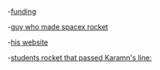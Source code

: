 -[funding](https://www.crowdcrux.com/crowdfunding-sites-for-college-and-education-costs/)

-[guy who made spacex rocket](https://www.google.com/url?sa=t&source=web&rct=j&opi=89978449&url=https://twitter.com/joebarnard%3Fref_src%3Dtwsrc%255Egoogle%257Ctwcamp%255Eserp%257Ctwgr%255Eauthor&ved=2ahUKEwiD_qfy08GDAxX1E1kFHQzJAD8Q6F56BAgNEAE&usg=AOvVaw3_kUmHNprrA3k4oGfu8Jei)

-[his website](https://bps.space/pages/about)

-[students rocket that passed Karamn's line:](https://www.uscrpl.com/traveler-iv)
